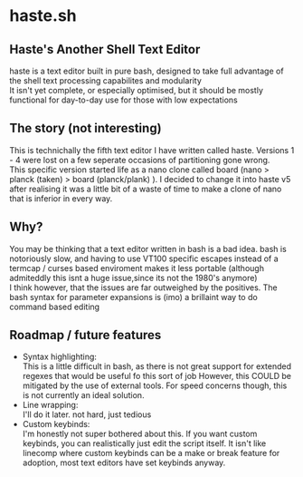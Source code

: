 # haste.sh
## Haste's Another Shell Text Editor
haste is a text editor built in pure bash, designed to take full advantage of the shell text processing capabilites and modularity  
It isn't yet complete, or especially optimised, but it should be mostly functional for day-to-day use for those with low expectations  

## The story (not interesting)
This is technichally the fifth text editor I have written called haste. Versions 1 - 4 were lost on a few seperate occasions of partitioning gone wrong.  
This specific version started life as a nano clone called board (nano > planck (taken) > board (planck/plank) ). I decided to change it into haste v5 after realising it was a little bit of a waste of time to make a clone of nano that is inferior in every way.  


## Why?
You may be thinking that a text editor written in bash is a bad idea. bash is notoriously slow, and having to use VT100 specific escapes instead of a termcap / curses based enviroment makes it less portable (although admiteddly this isnt a huge issue,since its not the 1980's anymore)  
I think however, that the issues are far outweighed by the positives. The bash syntax for parameter expansions is (imo) a brillaint way to do command based editing  

## Roadmap / future features
 - Syntax highlighting:  
	This is a little difficult in bash, as there is not great support for extended regexes that would be useful fo this sort of job
	However, this COULD be mitigated by the use of external tools. For speed concerns though, this is not currently an ideal solution.
 - Line wrapping:  
	I'll do it later. not hard, just tedious
 - Custom keybinds:  
	I'm honestly not super bothered about this. If you want custom keybinds, you can realistically just edit the script itself. It isn't like linecomp where custom keybinds can be a make or break feature for adoption, most text editors have set keybinds anyway.
